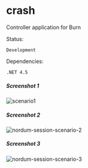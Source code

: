 # crash

Controller application for Burn

Status: 

	Development

Dependencies:

	.NET 4.5

	

	
##### Screenshot 1
![scenario1](https://cloud.githubusercontent.com/assets/1276717/18632518/15722f60-7e78-11e6-8e11-19353b9cb42a.png)


##### Screenshot 2
![nordum-session-scenario-2](https://cloud.githubusercontent.com/assets/1276717/18580605/e621b53c-7bfc-11e6-9628-faed10dd93bb.png)


##### Screenshot 3
![nordum-session-scenario-3](https://cloud.githubusercontent.com/assets/1276717/18580609/e9a1c120-7bfc-11e6-8e88-5b1d491c9bde.png)